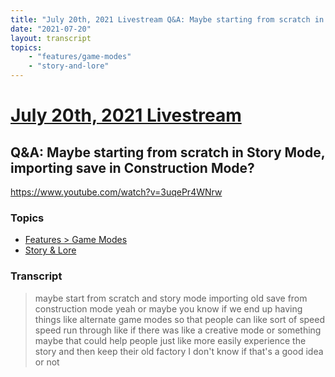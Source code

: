 ```yaml
---
title: "July 20th, 2021 Livestream Q&A: Maybe starting from scratch in Story Mode, importing save in Construction Mode?"
date: "2021-07-20"
layout: transcript
topics:
    - "features/game-modes"
    - "story-and-lore"
---
```

# [July 20th, 2021 Livestream](../2021-07-20.md)
## Q&A: Maybe starting from scratch in Story Mode, importing save in Construction Mode?
https://www.youtube.com/watch?v=3uqePr4WNrw

### Topics
* [Features > Game Modes](../topics/features/game-modes.md)
* [Story & Lore](../topics/story-and-lore.md)

### Transcript

> maybe start from scratch and story mode importing old save from construction mode yeah or maybe you know if we end up having things like alternate game modes so that people can like sort of speed speed run through like if there was like a creative mode or something maybe that could help people just like more easily experience the story and then keep their old factory I don't know if that's a good idea or not
